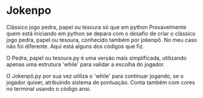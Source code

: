 # Jokenpo
Clássico jogo pedra, papel ou tesoura só que em python
Provavelmente quem está iniciando em python se depara com o desafio de criar o clássico jogo pedra, papel ou tesoura, conhecido também por jokenpô. No meu caso não foi diferente.
Aqui está alguns dos códigos que fiz.

O Pedra, papel ou tesoura.py é uma versão mais simplificada, utilizando apenas uma estrutura 'while' para validar a escolha do jogador.

O Jokenpô.py por sua vez utiliza o 'while' para continuar jogando, se o jogador quiser, atribuindo sistema de pontuação. Conta também com cores no terminal usando o código ansi.
